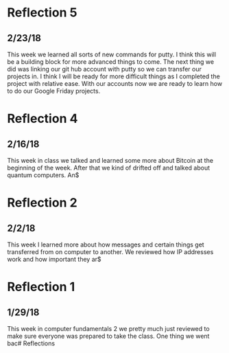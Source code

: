 # Reflection 5
## 2/23/18
This week we learned all sorts of new commands for putty. I think this will be a building block for more advanced things to come. The next thing we did was linking our git hub account with putty so we can transfer our projects in. I think I will be ready for more difficult things as I completed the project with relative ease. With our accounts now we are ready to learn how to do our Google Friday projects.

# Reflection 4
## 2/16/18
This week in class we talked and learned some more about Bitcoin at the beginning of the week. After that we kind of drifted off and talked about quantum computers. An$

# Reflection 2
## 2/2/18
This week I learned more about how messages and certain things get transferred from on computer to another. We reviewed how IP addresses work and how important they ar$

# Reflection 1
## 1/29/18
This week in computer fundamentals 2 we pretty much just reviewed to make sure everyone was prepared to take the class. One thing we went bac# Reflections
